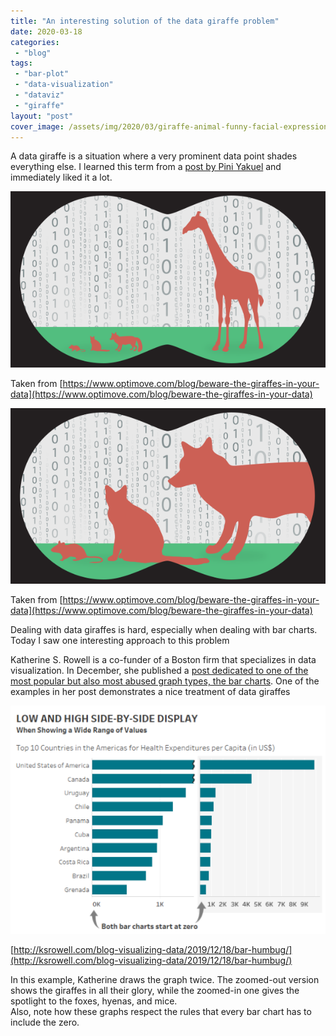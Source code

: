 ```yaml
---
title: "An interesting solution of the data giraffe problem"
date: 2020-03-18
categories: 
 - "blog"
tags: 
 - "bar-plot"
 - "data-visualization"
 - "dataviz"
 - "giraffe"
layout: "post"
cover_image: /assets/img/2020/03/giraffe-animal-funny-facial-expression-39504.webp
---
```


A data giraffe is a situation where a very prominent data point shades everything else. I learned this term from a [post by Pini Yakuel](https://www.optimove.com/blog/beware-the-giraffes-in-your-data) and immediately liked it a lot.

![](/assets/img/2020/03/null-7.png)

Taken from [https://www.optimove.com/blog/beware-the-giraffes-in-your-data](https://www.optimove.com/blog/beware-the-giraffes-in-your-data)

![](/assets/img/2020/03/null-8.png)

Taken from [https://www.optimove.com/blog/beware-the-giraffes-in-your-data](https://www.optimove.com/blog/beware-the-giraffes-in-your-data)

Dealing with data giraffes is hard, especially when dealing with bar charts. Today I saw one interesting approach to this problem

Katherine S. Rowell is a co-funder of a Boston firm that specializes in data visualization. In December, she published a [post dedicated to one of the most popular but also most abused graph types, the bar charts](http://ksrowell.com/blog-visualizing-data/2019/12/18/bar-humbug/). One of the examples in her post demonstrates a nice treatment of data giraffes

![](/assets/img/2020/03/null-9.png)

[http://ksrowell.com/blog-visualizing-data/2019/12/18/bar-humbug/](http://ksrowell.com/blog-visualizing-data/2019/12/18/bar-humbug/)

In this example, Katherine draws the graph twice. The zoomed-out version shows the giraffes in all their glory, while the zoomed-in one gives the spotlight to the foxes, hyenas, and mice.  
Also, note how these graphs respect the rules that every bar chart has to include the zero.
